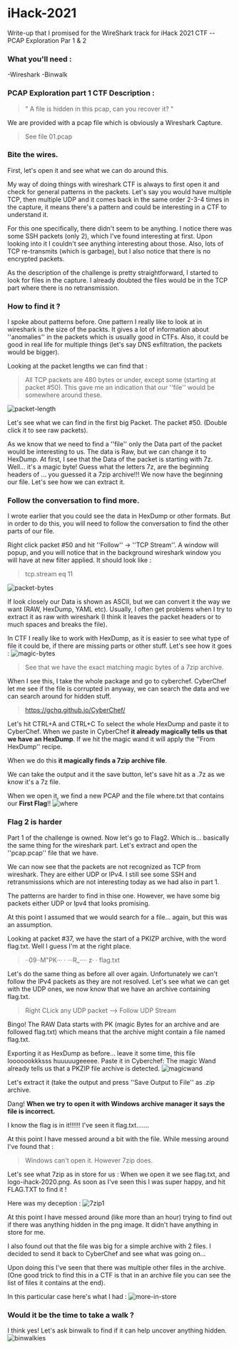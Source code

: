 # iHack-2021
Write-up that I promised for the WireShark track for iHack 2021 CTF -- PCAP Exploration Par 1 & 2

### What you'll need :
-Wireshark
-Binwalk

### PCAP Exploration part 1 CTF Description : 

> " A file is hidden in this pcap, can you recover it? "

We are provided with a pcap file which is obviously a Wireshark Capture.
> See file 01.pcap

### Bite the wires.
First, let's open it and see what we can do around this.

My way of doing things with wireshark CTF is always to first open it and check for general patterns in the packets.
Let's say you would have multiple TCP, then multiple UDP and it comes back in the same order 2-3-4 times in the capture, it means there's a pattern and could be interesting in a CTF to understand it.

For this one specifically, there didn't seem to be anything.
I notice there was some SSH packets (only 2), which I've found interesting at first. Upon looking into it I couldn't see anything interesting about those.
Also, lots of TCP re-transmits (which is garbage), but I also notice that there is no encrypted packets.

As the description of the challenge is pretty straightforward, I started to look for files in the capture. 
I already doubted the files would be in the TCP part where there is no retransmission.

### How to find it ?

I spoke about patterns before. One pattern I really like to look at in wireshark is the size of the packts.
It gives a lot of information about ''anomalies'' in the packets which is usually good in CTFs. Also, it could be good in real life for multiple things (let's say DNS exfiltration, the packets would be bigger).

Looking at the packet lengths we can find that : 
> All TCP packets are 480 bytes or under, except some (starting at packet #50).
This gave me an indication that our ''file'' would be somewhere around these.

![packet-length](https://user-images.githubusercontent.com/16509773/122678081-35638d80-d1b3-11eb-83b9-d2403ddfc9f0.jpg)

Let's see what we can find in the first big Packet. The packet #50.
(Double click it to see raw packets).

As we know that we need to find a ''file'' only the Data part of the packet would be interesting to us. The data is Raw, but we can change it to HexDump.
At first, I see that the Data of the packet is starting with 7z. Well... it's a magic byte! Guess what the letters 7z, are the beginning headers of ... you guessed it a 7zip archive!!!
We now have the beginning our file. Let's see how we can extract it.

### Follow the conversation to find more.
I wrote earlier that you could see the data in HexDump or other formats. 
But in order to do this, you will need to follow the conversation to find the other parts of our file.

Right click packet #50 and hit ''Follow'' -> ''TCP Stream''.
A window will popup, and you will notice that in the background wireshark window you will have at new filter applied. It should look like :
> tcp.stream eq 11

![packet-bytes](https://user-images.githubusercontent.com/16509773/122678317-4cef4600-d1b4-11eb-8ba2-b8e25ca977b7.jpg)

If look closely our Data is shown as ASCII, but we can convert it the way we want (RAW, HexDump, YAML etc).
Usually, I often get problems when I try to extract it as raw with wireshark (I think it leaves the packet headers or to much spaces and breaks the file).

In CTF I really like to work with HexDump, as it is easier to see what type of file it could be, if there are missing parts or other stuff.
Let's see how it goes :
![magic-bytes](https://user-images.githubusercontent.com/16509773/122678418-cb4be800-d1b4-11eb-9218-b207ef0f1368.jpg)
> See that we have the exact matching magic bytes of a 7zip archive.

When I see this, I take the whole package and go to cyberchef.
CyberChef let me see if the file is corrupted in anyway, we can search the data and we can search around for hidden stuff.
> https://gchq.github.io/CyberChef/

Let's hit CTRL+A and CTRL+C To select the whole HexDump and paste it to CyberChef.
When we paste in CyberChef **it already magically tells us that we have an HexDump**.
If we hit the magic wand it will apply the ''From HexDump'' recipe.

When we do this **it magically finds a 7zip archive file**.

We can take the output and it the save button, let's save hit as a .7z as we know it's a 7z file.

When we open it, we find a new PCAP and the file where.txt that contains our **First Flag**!!
![where](https://user-images.githubusercontent.com/16509773/122678697-e2d7a080-d1b5-11eb-944d-a390fbedd201.jpg)

### Flag 2 is harder
Part 1 of the challenge is owned. Now let's go to Flag2. Which is... basically the same thing for the wireshark part.
Let's extract and open the ''pcap.pcap'' file that we have.

We can now see that the packets are not recognized as TCP from wireshark. They are either UDP or IPv4.
I still see some SSH and retransmissions which are not interesting today as we had also in part 1.

The patterns are harder to find in thise one. However, we have some big packets either UDP or Ipv4 that looks promising.

At this point I assumed that we would search for a file... again, but this was an assumption.

Looking at packet #37, we have the start of a PKIZP archive, with the word flag.txt. Well I guess I'm at the right place.
> ··09··M"PK···   · ···R_····   z·  ·   flag.txt

Let's do the same thing as before all over again. Unfortunately we can't follow the IPv4 packets as they are not resolved.
Let's see what we can get with the UDP ones, we now know that we have an archive containing flag.txt.

> Right CLick any UDP packet --> Follow UDP Stream

Bingo!
The RAW Data starts with PK (magic Bytes for an archive and are followed flag.txt) which means that the archive might contain a file named flag.txt.

Exporting it as HexDump as before... leave it some time, this file looooookkksss huuuuugeeeee.
Paste it in Cyberchef: 
The magic Wand already tells us that a PKZIP file archive is detected.
![magicwand](https://user-images.githubusercontent.com/16509773/122679364-8924a580-d1b8-11eb-98ef-b867569e3ec6.jpg)

Let's extract it (take the output and press ''Save Output to File'' as .zip archive.

Dang!
**When we try to open it with Windows archive manager it says the file is incorrect.**

I know the flag is in it!!!!!! I've seen it flag.txt.......

At this point I have messed around a bit with the file. While messing around I've found that : 
> Windows can't open it. However 7zip does.

Let's see what 7zip as in store for us : 
When we open it we see flag.txt, and logo-ihack-2020.png.
As soon as I've seen this I was super happy, and hit FLAG.TXT to find it !

Here was my deception :
![7zip1](https://user-images.githubusercontent.com/16509773/122679530-3dbec700-d1b9-11eb-9206-9c9898f1c946.jpg)

At this point I have messed around (like more than an hour) trying to find out if there was anything hidden in the png image.
It didn't have anything in store for me.

I also found out that the file was big for a simple archive with 2 files. 
I decided to send it back to CyberChef and see what was going on... 

Upon doing this I've seen that there was multiple other files in the archive.
(One good trick to find this in a CTF is that in an archive file you can see the list of files it contains at the end).

In this particular case here's what I had :
![more-in-store](https://user-images.githubusercontent.com/16509773/122679673-ce95a280-d1b9-11eb-9f61-b5c334bbe66c.jpg)

### Would it be the time to take a walk ?
I think yes! Let's ask binwalk to find if it can help uncover anything hidden.
![binwalkies](https://user-images.githubusercontent.com/16509773/122679891-af4b4500-d1ba-11eb-8aeb-d1718a62aa24.jpg)











